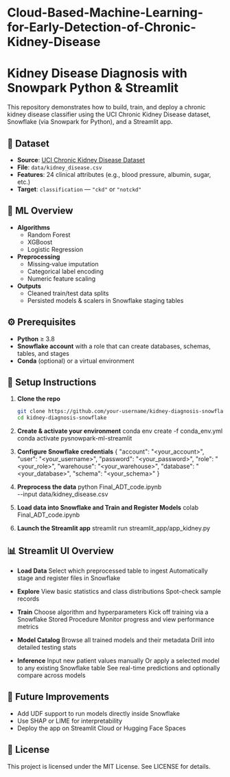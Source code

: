 # Cloud-Based-Machine-Learning-for-Early-Detection-of-Chronic-Kidney-Disease

# Kidney Disease Diagnosis with Snowpark Python & Streamlit

This repository demonstrates how to build, train, and deploy a chronic kidney disease classifier using the UCI Chronic Kidney Disease dataset, Snowflake (via Snowpark for Python), and a Streamlit app.

## 💾 Dataset

- **Source**: [UCI Chronic Kidney Disease Dataset](https://archive.ics.uci.edu/dataset/336/chronic+kidney+disease)  
- **File**: `data/kidney_disease.csv`  
- **Features**: 24 clinical attributes (e.g., blood pressure, albumin, sugar, etc.)  
- **Target**: `classification` — `"ckd"` or `"notckd"`

## 🧠 ML Overview

- **Algorithms**  
  - Random Forest  
  - XGBoost  
  - Logistic Regression  
- **Preprocessing**  
  - Missing‐value imputation  
  - Categorical label encoding  
  - Numeric feature scaling  
- **Outputs**  
  - Cleaned train/test data splits  
  - Persisted models & scalers in Snowflake staging tables  

## ⚙️ Prerequisites

- **Python** ≥ 3.8  
- **Snowflake account** with a role that can create databases, schemas, tables, and stages  
- **Conda** (optional) or a virtual environment  

## 🔧 Setup Instructions

1. **Clone the repo**  
   ```bash
   git clone https://github.com/your-username/kidney-diagnosis-snowflake.git
   cd kidney-diagnosis-snowflake

2. **Create & activate your environment** 
conda env create -f conda_env.yml
conda activate pysnowpark-ml-streamlit


3. **Configure Snowflake credentials**
{
  "account": "<your_account>",
  "user": "<your_username>",
  "password": "<your_password>",
  "role": "<your_role>",
  "warehouse": "<your_warehouse>",
  "database": "<your_database>",
  "schema": "<your_schema>"
}

4. **Preprocess the data**
python Final_ADT_code.ipynb \
  --input data/kidney_disease.csv

5. **Load data into Snowflake and Train and Register Models**
colab Final_ADT_code.ipynb

6. **Launch the Streamlit app**
streamlit run streamlit_app/app_kidney.py

## 📊 Streamlit UI Overview

- **Load Data**
  Select which preprocessed table to ingest
  Automatically stage and register files in Snowflake

- **Explore**
  View basic statistics and class distributions
  Spot-check sample records

- **Train**
  Choose algorithm and hyperparameters
  Kick off training via a Snowflake Stored Procedure
  Monitor progress and view performance metrics

- **Model Catalog**
  Browse all trained models and their metadata
  Drill into detailed testing stats

- **Inference**
  Input new patient values manually
  Or apply a selected model to any existing Snowflake table
  See real-time predictions and optionally compare across models

## 🚀 Future Improvements

- Add UDF support to run models directly inside Snowflake
- Use SHAP or LIME for interpretability
- Deploy the app on Streamlit Cloud or Hugging Face Spaces

## 📜 License
This project is licensed under the MIT License. See LICENSE for details.

